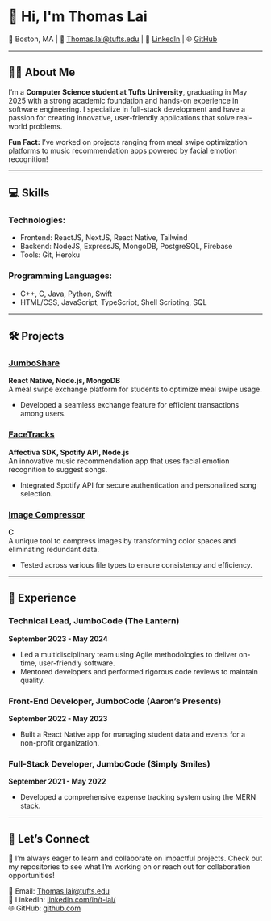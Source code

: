 # 👋 Hi, I'm Thomas Lai

📍 Boston, MA | 📧 [Thomas.lai@tufts.edu](mailto:Thomas.lai@tufts.edu) | 🔗 [LinkedIn](https://linkedin.com/in/t-lai/) | 🌐 [GitHub](https://github.com/)  

---

## 👨‍🎓 About Me  

I’m a **Computer Science student at Tufts University**, graduating in May 2025 with a strong academic foundation and hands-on experience in software engineering. I specialize in full-stack development and have a passion for creating innovative, user-friendly applications that solve real-world problems.  

**Fun Fact:** I’ve worked on projects ranging from meal swipe optimization platforms to music recommendation apps powered by facial emotion recognition!  

---

## 💻 Skills  

### **Technologies:**  
- Frontend: ReactJS, NextJS, React Native, Tailwind  
- Backend: NodeJS, ExpressJS, MongoDB, PostgreSQL, Firebase  
- Tools: Git, Heroku  

### **Programming Languages:**  
- C++, C, Java, Python, Swift  
- HTML/CSS, JavaScript, TypeScript, Shell Scripting, SQL  

---

## 🛠️ Projects  

### **[JumboShare](https://github.com/)**  
**React Native, Node.js, MongoDB**  
A meal swipe exchange platform for students to optimize meal swipe usage.  
- Developed a seamless exchange feature for efficient transactions among users.  

### **[FaceTracks](https://github.com/)**  
**Affectiva SDK, Spotify API, Node.js**  
An innovative music recommendation app that uses facial emotion recognition to suggest songs.  
- Integrated Spotify API for secure authentication and personalized song selection.  

### **[Image Compressor](https://github.com/)**  
**C**  
A unique tool to compress images by transforming color spaces and eliminating redundant data.  
- Tested across various file types to ensure consistency and efficiency.  

---

## 💼 Experience  

### **Technical Lead, JumboCode (The Lantern)**  
**September 2023 - May 2024**  
- Led a multidisciplinary team using Agile methodologies to deliver on-time, user-friendly software.  
- Mentored developers and performed rigorous code reviews to maintain quality.  

### **Front-End Developer, JumboCode (Aaron’s Presents)**  
**September 2022 - May 2023**  
- Built a React Native app for managing student data and events for a non-profit organization.  

### **Full-Stack Developer, JumboCode (Simply Smiles)**  
**September 2021 - May 2022**  
- Developed a comprehensive expense tracking system using the MERN stack.  

---

## 🚀 Let’s Connect  

🌱 I’m always eager to learn and collaborate on impactful projects. Check out my repositories to see what I’m working on or reach out for collaboration opportunities!  

📧 Email: [Thomas.lai@tufts.edu](mailto:Thomas.lai@tufts.edu)  
🔗 LinkedIn: [linkedin.com/in/t-lai/](https://linkedin.com/in/t-lai/)  
🌐 GitHub: [github.com](https://github.com/)  
